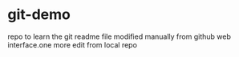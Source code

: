 # git-demo
repo to learn the git
readme file modified manually from github web interface.one more edit from local repo

